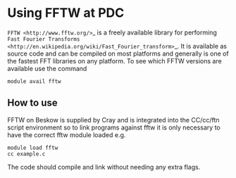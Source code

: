 
# Using FFTW at PDC
`FFTW <http://www.fftw.org/>`_ is a freely available library for
performing `Fast Fourier Transforms <http://en.wikipedia.org/wiki/Fast_Fourier_transform>`_. It is available as source code and
can be compiled on most platforms and generally is one of the fastest
FFT libraries on any platform.
To see which FFTW versions are available use the command 
```
module avail fftw

```

## How to use

FFTW on Beskow is supplied by Cray and is integrated into the
CC/cc/ftn script environment so to link programs against fftw it is
only necessary to have the correct fftw module loaded e.g.
```
module load fftw
cc example.c
```
The code should compile and link without needing any extra flags.

